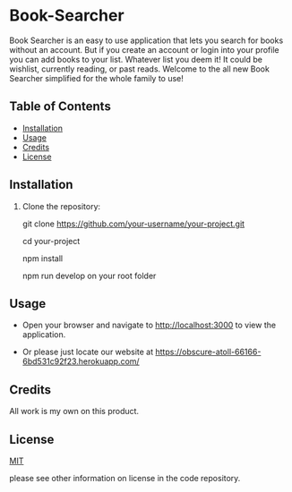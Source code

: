 
# Book-Searcher

Book Searcher is an easy to use application that lets you search for books without an account. But if you create an account or login into your profile you can add books to your list. Whatever list you deem it! It could be wishlist, currently reading, or past reads. Welcome to the all new Book Searcher simplified for the whole family to use!




## Table of Contents

- [Installation](#installation)
- [Usage](#usage)
- [Credits](#credits)
- [License](#license)

## Installation


1. Clone the repository:

   git clone https://github.com/your-username/your-project.git

   cd your-project

   npm install

   npm run develop on your root folder

## Usage

- Open your browser and navigate to [http://localhost:3000](http://localhost:3000) to view the application.

- Or please just locate our website at https://obscure-atoll-66166-6bd531c92f23.herokuapp.com/

## Credits

All work is my own on this product.

## License

[MIT](https://choosealicense.com/licenses/mit/)

please see other information on license in the code repository.


